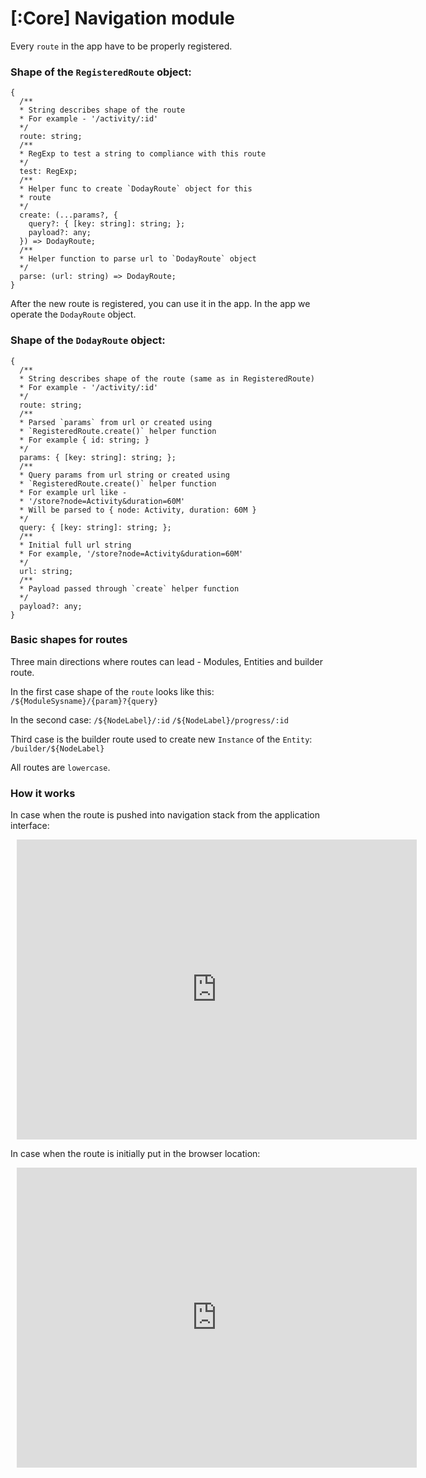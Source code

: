 # [:Core] Navigation module

Every `route` in the app have to be properly registered.

### Shape of the `RegisteredRoute` object:

```
{
  /**
  * String describes shape of the route
  * For example - '/activity/:id'
  */
  route: string;
  /**
  * RegExp to test a string to compliance with this route
  */
  test: RegExp;
  /**
  * Helper func to create `DodayRoute` object for this
  * route
  */
  create: (...params?, {
    query?: { [key: string]: string; };
    payload?: any;
  }) => DodayRoute;
  /**
  * Helper function to parse url to `DodayRoute` object
  */
  parse: (url: string) => DodayRoute;
}
```

After the new route is registered, you can use it in the app. In the app we operate the `DodayRoute` object.

### Shape of the `DodayRoute` object:

```
{
  /**
  * String describes shape of the route (same as in RegisteredRoute)
  * For example - '/activity/:id'
  */
  route: string;
  /**
  * Parsed `params` from url or created using
  * `RegisteredRoute.create()` helper function
  * For example { id: string; }
  */
  params: { [key: string]: string; };
  /**
  * Query params from url string or created using
  * `RegisteredRoute.create()` helper function
  * For example url like -
  * '/store?node=Activity&duration=60M'
  * Will be parsed to { node: Activity, duration: 60M }
  */
  query: { [key: string]: string; };
  /**
  * Initial full url string
  * For example, '/store?node=Activity&duration=60M'
  */
  url: string;
  /**
  * Payload passed through `create` helper function
  */
  payload?: any;
}
```

### Basic shapes for routes

Three main directions where routes can lead - Modules, Entities and builder route.

In the first case shape of the `route` looks like this:
`/${ModuleSysname}/{param}?{query}`

In the second case:
`/${NodeLabel}/:id`
`/${NodeLabel}/progress/:id`

Third case is the builder route used to create new `Instance` of the `Entity`:
`/builder/${NodeLabel}`

All routes are `lowercase`.

### How it works

In case when the route is pushed into navigation stack from the application interface:

<div style="width: 640px; height: 480px; margin: 10px; position: relative;"><iframe allowfullscreen frameborder="0" style="width:640px; height:480px" src="https://www.lucidchart.com/documents/embeddedchart/2fa7d1e1-6d6a-4b46-b690-4925d6822bac" id="TU15NLzyBI7C"></iframe></div>

In case when the route is initially put in the browser location:

<div style="width: 640px; height: 480px; margin: 10px; position: relative;"><iframe allowfullscreen frameborder="0" style="width:640px; height:480px" src="https://www.lucidchart.com/documents/embeddedchart/2fa7d1e1-6d6a-4b46-b690-4925d6822bac" id="ck25cz01_Jb4"></iframe></div>
